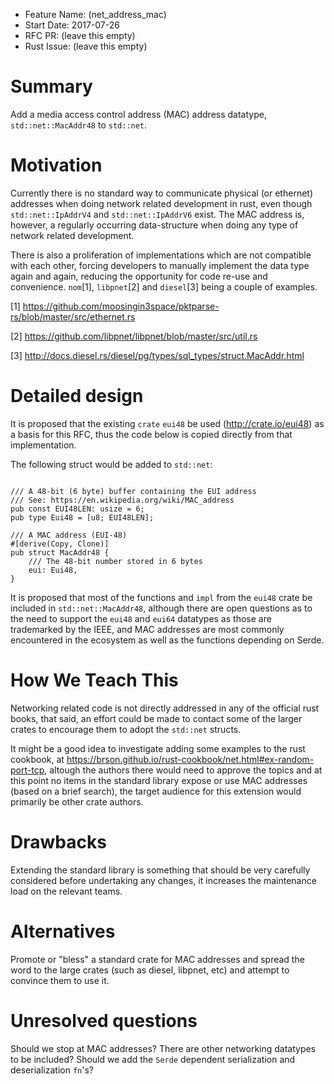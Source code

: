 - Feature Name: (net_address_mac)
- Start Date: 2017-07-26
- RFC PR: (leave this empty)
- Rust Issue: (leave this empty)

# Summary
[summary]: #summary

Add a media access control address (MAC) address datatype, `std::net::MacAddr48` to `std::net`.

# Motivation
[motivation]: #motivation

Currently there is no standard way to communicate physical (or ethernet) addresses when doing network related development in rust, even though `std::net::IpAddrV4` and `std::net::IpAddrV6` exist. The MAC address is, however, a regularly occurring data-structure when doing any type of network related development.

There is also a proliferation of implementations which are not compatible with each other, forcing developers to manually implement the data type again and again, reducing the opportunity for code re-use and convenience. `nom`[1], `libpnet`[2] and `diesel`[3] being a couple of examples.

[1] https://github.com/moosingin3space/pktparse-rs/blob/master/src/ethernet.rs

[2] https://github.com/libpnet/libpnet/blob/master/src/util.rs

[3] http://docs.diesel.rs/diesel/pg/types/sql_types/struct.MacAddr.html


# Detailed design
[design]: #detailed-design

It is proposed that the existing `crate` `eui48` be used (http://crate.io/eui48) as a basis for this RFC, thus the code below is copied directly from that implementation.

The following struct would be added to `std::net`:


```

/// A 48-bit (6 byte) buffer containing the EUI address
/// See: https://en.wikipedia.org/wiki/MAC_address
pub const EUI48LEN: usize = 6;
pub type Eui48 = [u8; EUI48LEN];

/// A MAC address (EUI-48)
#[derive(Copy, Clone)]
pub struct MacAddr48 {
    /// The 48-bit number stored in 6 bytes
    eui: Eui48,
}

```

It is proposed that most of the functions and `impl` from the `eui48` crate be included in `std::net::MacAddr48`, although there are open questions as to the need to support the `eui48` and `eui64` datatypes as those are trademarked by the IEEE, and MAC addresses are most commonly encountered in the ecosystem as well as the functions depending on Serde.

# How We Teach This
[how-we-teach-this]: #how-we-teach-this

Networking related code is not directly addressed in any of the official rust books, that said, an effort could be made to contact some of the larger crates to encourage them to adopt the `std::net` structs.

It might be a good idea to investigate adding some examples to the rust cookbook, at https://brson.github.io/rust-cookbook/net.html#ex-random-port-tcp, altough the authors there would need to approve the topics and at this point no items in the standard library expose or use MAC addresses (based on a brief search), the target audience for this extension would primarily be other crate authors.

# Drawbacks
[drawbacks]: #drawbacks

Extending the standard library is something that should be very carefully considered before undertaking any changes, it increases the maintenance load on the relevant teams.

# Alternatives
[alternatives]: #alternatives

Promote or "bless" a standard crate for MAC addresses and spread the word to the large crates (such as diesel, libpnet, etc) and attempt to convince them to use it.

# Unresolved questions
[unresolved]: #unresolved-questions

Should we stop at MAC addresses? There are other networking datatypes to be included?
Should we add the `Serde` dependent serialization and deserialization `fn`'s?
